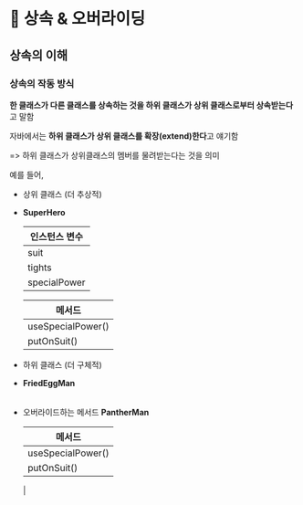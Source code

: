 # 📌 상속 & 오버라이딩

## 상속의 이해
### 상속의 작동 방식
**한 클래스가 다른 클래스를 상속하는 것을 하위 클래스가 상위 클래스로부터 상속받는다**고 말함

자바에서는 **하위 클래스가 상위 클래스를 확장(extend)한다**고 얘기함

=> 하위 클래스가 상위클래스의 멤버를 물려받는다는 것을 의미

예를 들어,

- 상위 클래스 (더 추상적)
- 
  **SuperHero**
  
  |인스턴스 변수|
  |-------------|
  |suit|
  |tights|
  |specialPower|

  |메서드|
  |-------|
  |useSpecialPower()|
  |putOnSuit()|

- 하위 클래스 (더 구체적)
- 
  **FriedEggMan**
  
  |             |
  |-------------|

- 오버라이드하는 메서드
  **PantherMan**

  |메서드|
  |-------|
  |useSpecialPower()|
  |putOnSuit()|

  
  |
  
